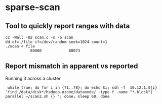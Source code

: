 # sparse-scan
## Tool to quickly report ranges with data
```
cc -Wall -O2 scan.c -s -o scan 
dd of=./file if=/dev/random seek=1024 count=1
./scan < file
           80000            80073
```
## Report mismatch in apparent vs reported
Running it across a cluster
```
 while true; do for i in {71..78}; do echo $i; ssh -f  10.12.1.${i} 'find /data/disk*/hadoop-ozone/datanode/ -type f -name "*.block"| parallel ~/scan2.sh {} '; done; sleep 60; done
 ```
